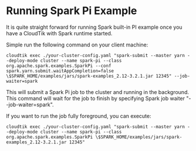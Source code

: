 # Running Spark Pi Example

It is quite straight forward for running Spark built-in PI example
once you have a CloudTik with Spark runtime started.

Simple run the following command on your client machine:
```
cloudtik exec ./your-cluster-config.yaml "spark-submit --master yarn --deploy-mode cluster --name spark-pi --class org.apache.spark.examples.SparkPi --conf spark.yarn.submit.waitAppCompletion=false \$SPARK_HOME/examples/jars/spark-examples_2.12-3.2.1.jar 12345" --job-waiter=spark
```
This will submit a Spark Pi job to the cluster and running in the background.
This command will wait for the job to finish by specifying Spark job waiter "--job-waiter=spark".

If you want to run the job fully foreground, you can execute:
```
cloudtik exec ./your-cluster-config.yaml "spark-submit --master yarn --deploy-mode cluster --name spark-pi --class org.apache.spark.examples.SparkPi \$SPARK_HOME/examples/jars/spark-examples_2.12-3.2.1.jar 12345"
```
